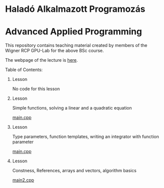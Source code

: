 Haladó Alkalmazott Programozás
===================
Advanced Applied Programming
===================

This repository contains teaching material created by members of the Wigner RCP GPU-Lab for the above BSc course.

The webpage of the lecture is [here](http://gpu.wigner.mta.hu/hu/laboratory/teaching/advanced-applied-programming).

Table of Contents:

1. Lesson

   No code for this lesson
  
2. Lesson

   Simple functions, solving a linear and a quadratic equation
   
   [main.cpp](./Lesson2/main.cpp)
  
3. Lesson

   Type parameters, function templates, writing an integrator with function parameter
   
   [main.cpp](./Lesson3/main.cpp)
   
4. Lesson

   Constness, References, arrays and vectors, algorithm basics

   [main2.cpp](./Lesson4/main2.cpp)
